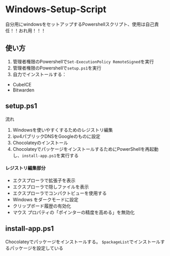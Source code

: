# Windows-Setup-Script

自分用にwindowsをセットアップするPowershellスクリプト、使用は自己責任！！おれ用！！！

## 使い方
1. 	管理者権限のPowershellで`Set-ExecutionPolicy RemoteSigned`を実行
3.	管理者権限のPowershellで`setup.ps1`を実行
3. 	自力でインストールする：
 - CubeICE 
 - Bitwarden

## setup.ps1
流れ
1. Windowsを使いやすくするためのレジストリ編集
1. ipv4パブリックDNSをGoogleのものに設定
1. Chocolateyのインストール
1. ChocolateyでパッケージをインストールするためにPowerShellを再起動し、`install-app.ps1`を実行する
#### レジストリ編集部分
- エクスプローラで拡張子を表示
- エクスプローラで隠しファイルを表示
- エクスプローラでコンパクトビューを使用する
- Windows をダークモードに設定
- クリップボード履歴の有効化
- マウス プロパティの「ポインターの精度を高める」を無効化

## install-app.ps1
Chocolateyでパッケージをインストールする。
`$packageList`でインストールするパッケージを設定している
